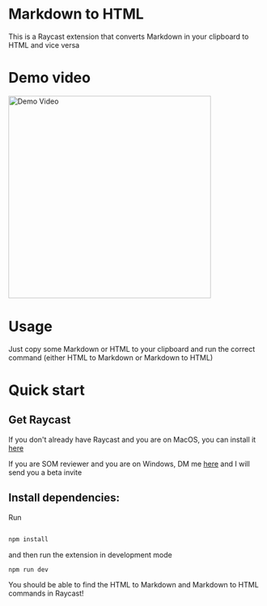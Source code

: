 # Markdown to HTML

This is a Raycast extension that converts Markdown in your clipboard to HTML and vice versa

# Demo video
<a href="https://hc-cdn.hel1.your-objectstorage.com/s/v3/3c67fddcd2b85d7a5eab1b4a956fa2aa028de536_raycast_extension.mp4">
  <img src="https://hc-cdn.hel1.your-objectstorage.com/s/v3/5dad13a0bf2320de178d6330874790f9c97425d1_frame-1.png" alt="Demo Video" width="400"/>
</a>

# Usage
Just copy some Markdown or HTML to your clipboard and run the correct command (either HTML to Markdown or Markdown to HTML)

# Quick start

## Get Raycast

If you don't already have Raycast and you are on MacOS, you can install it [here](https://www.raycast.com/)

If you are SOM reviewer and you are on Windows, DM me [here](https://hackclub.slack.com/team/U092DB4LGMP) and I will send you a beta invite

## Install dependencies:

Run
```bash

npm install
```

and then run the extension in development mode

```bash
npm run dev
```

You should be able to find the HTML to Markdown and Markdown to HTML commands in Raycast!

